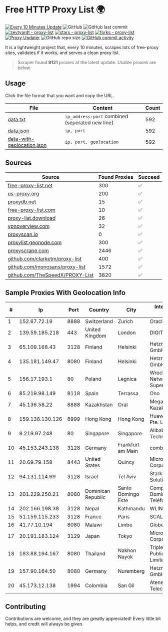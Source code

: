 
# Free HTTP Proxy List 🌍

[![Every 10 Minutes Update](https://github.com/mertguvencli/http-proxy-list/actions/workflows/main.yml/badge.svg?branch=main)](https://github.com/mertguvencli/http-proxy-list/actions/workflows/main.yml)
![GitHub](https://img.shields.io/github/license/mertguvencli/http-proxy-list)
![GitHub last commit](https://img.shields.io/github/last-commit/mertguvencli/http-proxy-list)
[![zevtyardt - proxy-list](https://img.shields.io/static/v1?label=zevtyardt&message=proxy-list&color=blue&logo=github)](https://github.com/zevtyardt/proxy-list "Go to GitHub repo")
[![stars - proxy-list](https://img.shields.io/github/stars/zevtyardt/proxy-list?style=social)](https://github.com/zevtyardt/proxy-list)
[![forks - proxy-list](https://img.shields.io/github/forks/zevtyardt/proxy-list?style=social)](https://github.com/zevtyardt/proxy-list)
[![Proxy Updater](https://github.com/zevtyardt/proxy-list/workflows/Proxy%20Updater/badge.svg)](https://github.com/zevtyardt/proxy-list/actions?query=workflow:"Proxy+Updater")
![GitHub repo size](https://img.shields.io/github/repo-size/zevtyardt/proxy-list)
[![GitHub commit activity](https://img.shields.io/github/commit-activity/m/zevtyardt/proxy-list?logo=commits)](https://github.com/zevtyardt/proxy-list/commits/main)

It is a lightweight project that, every 10 minutes, scrapes lots of free-proxy sites, validates if it works, and serves a clean proxy list.

> Scraper found **9121** proxies at the latest update. Usable proxies are below.

## Usage

Click the file format that you want and copy the URL.

|File|Content|Count|
|----|-------|-----|
|[data.txt](https://raw.githubusercontent.com/mertguvencli/http-proxy-list/main/proxy-list/data.txt)|`ip_address:port` combined (seperated new line)|592|
|[data.json](https://raw.githubusercontent.com/mertguvencli/http-proxy-list/main/proxy-list/data.json)|`ip, port`|592|
|[data-with-geolocation.json](https://raw.githubusercontent.com/mertguvencli/http-proxy-list/main/proxy-list/data-with-geolocation.json)|`ip, port, geolocation`|592|

## Sources

|Source|Found Proxies|Succeed|
|------|-------------|-------|
|[free-proxy-list.net](https://free-proxy-list.net)|300|✅|
|[us-proxy.org](https://www.us-proxy.org)|200|✅|
|[proxydb.net](http://proxydb.net)|15|✅|
|[free-proxy-list.com](https://free-proxy-list.com/?page=&port=&type%5B%5D=http&type%5B%5D=https&up_time=0&search=Search)|10|✅|
|[proxy-list.download](https://www.proxy-list.download/HTTP)|26|✅|
|[vpnoverview.com](https://vpnoverview.com/privacy/anonymous-browsing/free-proxy-servers)|32|✅|
|[proxyscan.io](https://www.proxyscan.io)|0|✅|
|[proxylist.geonode.com](https://proxylist.geonode.com/api/proxy-list?limit=300&page=1&sort_by=lastChecked&sort_type=desc&protocols=http,https)|300|✅|
|[proxyscrape.com](https://api.proxyscrape.com/v2/?request=displayproxies&protocol=http&timeout=10000&country=all&ssl=all&anonymity=all)|2446|✅|
|[github.com/clarketm/proxy-list](https://raw.githubusercontent.com/clarketm/proxy-list/master/proxy-list-raw.txt)|400|✅|
|[github.com/monosans/proxy-list](https://raw.githubusercontent.com/monosans/proxy-list/main/proxies/http.txt)|1572|✅|
|[github.com/TheSpeedX/PROXY-List](https://raw.githubusercontent.com/TheSpeedX/PROXY-List/master/http.txt)|3820|✅|


## Sample Proxies With Geolocation Info

|#|Ip|Port|Country|City|Internet Service Provider|
|-|--|----|-------|----|-------------------------|
|1|152.67.72.19|8888|Switzerland|Zurich|Oracle Corporation|
|2|139.59.185.218|443|United Kingdom|London|DIGITALOCEAN|
|3|65.109.168.43|3128|Finland|Helsinki|Hetzner Online GmbH|
|4|135.181.149.47|8080|Finland|Helsinki|Hetzner Online GmbH|
|5|156.17.193.1|80|Poland|Legnica|Wroclaw Centre of Networking and Supercomputing|
|6|85.219.98.149|8118|Spain|Terrassa|Ono|
|7|45.136.58.22|8888|Kazakhstan|Oral|Megahost Kazakhstan TOO|
|8|159.138.130.126|8999|Hong Kong|Hong Kong|Huawei International Pte. Ltd.|
|9|8.219.97.248|80|Singapore|Singapore|Alibaba (US) Technology Co., Ltd.|
|10|45.153.243.138|3128|Germany|Frankfurt am Main|combahton GmbH|
|11|20.69.79.158|8443|United States|Quincy|Microsoft Corporation|
|12|94.131.114.69|3128|Israel|Tel Aviv|Stark Industries Solutions LTD|
|13|201.229.250.21|8080|Dominican Republic|Santo Domingo Este|Compañía Dominicana de Teléfonos S. A.|
|14|202.166.198.38|3128|Nepal|Kathmandu|WLIN|
|15|51.159.115.233|3128|France|Paris|SCALEWAY|
|16|41.77.10.194|8080|Malawi|Limbe|Globe Internet LTD|
|17|20.191.183.124|3129|Japan|Tokyo|Microsoft Corporation|
|18|183.88.194.167|8080|Thailand|Nakhon Nayok|Triple T Broadband Public Company Limited|
|19|157.90.164.50|8080|Germany|Nuremberg|Hetzner Online GmbH|
|20|45.173.12.138|1994|Colombia|San Gil|Atenea Telecomunicaciones|



## Contributing

Contributions are welcome, and they are greatly appreciated! Every
little bit helps, and credit will always be given.

